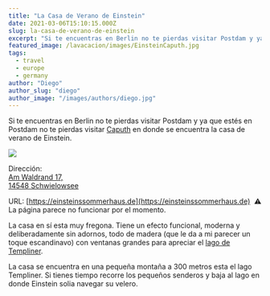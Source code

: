 ```yaml
---
title: "La Casa de Verano de Einstein"
date: 2021-03-06T15:10:15.000Z
slug: la-casa-de-verano-de-einstein
excerpt: "Si te encuentras en Berlin no te pierdas visitar Postdam y ya que estés en Postdam no te pierdas visitar Caputh [https://en.wikipedia.org/wiki/Caputh,_Brandenbu..."
featured_image: /lavacacion/images/EinsteinCaputh.jpg
tags:
  - travel
  - europe
  - germany
author: "Diego"
author_slug: "diego"
author_image: "/images/authors/diego.jpg"
---
```


Si te encuentras en Berlin no te pierdas visitar Postdam y ya que estés en Postdam no te pierdas visitar [Caputh](https://en.wikipedia.org/wiki/Caputh,_Brandenburg) en donde se encuentra la casa de verano de Einstein.

![](/lavacacion/images/image-1.png)

Dirección:  
[Am Waldrand 17,  
14548 Schwielowsee](https://goo.gl/maps/eBqKEXqFPuecnkaSA)  
  
URL: [https://einsteinssommerhaus.de](https://einsteinssommerhaus.de)  ⚠️ La página parece no funcionar por el momento.  
  
La casa en sí esta muy fregona. Tiene un efecto funcional, moderna y deliberadamente sin adornos, todo de madera (que le da a mi parecer un toque escandinavo) con ventanas grandes para apreciar el [lago de Templiner](https://es.wikipedia.org/wiki/Lago_Templiner).  
  
La casa se encuentra en una pequeña montaña a 300 metros esta el lago Templiner. Si tienes tiempo recorre los pequeños senderos y baja al lago en donde Einstein solia navegar su velero.